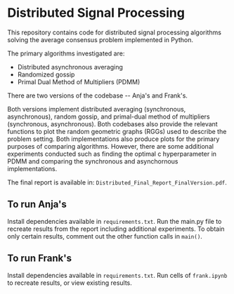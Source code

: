 # Distributed Signal Processing

This repository contains code for distributed signal processing algorithms solving the average consensus problem implemented in Python. 

The primary algorithms investigated are:
* Distributed asynchronous averaging
* Randomized gossip
* Primal Dual Method of Multipliers (PDMM)

There are two versions of the codebase -- Anja's and Frank's.

Both versions implement distributed averaging (synchronous, asynchronous), random gossip, and primal-dual method of multipliers (synchronous, asynchronous). Both codebases also provide the relevant functions to plot the random geometric graphs (RGGs) used to describe the problem setting. Both implementations also produce plots for the primary purposes of comparing algorithms. However, there are some additional experiments conducted such as finding the optimal c hyperparameter in PDMM and comparing the synchronous and asynchornous implementations.

The final report is available in: `Distributed_Final_Report_FinalVersion.pdf`.

## To run Anja's

Install dependencies available in `requirements.txt`. Run the main.py file to recreate results from the report including additional experiments. To obtain only certain results, comment out the other function calls in `main()`.

## To run Frank's

Install dependencies available in `requirements.txt`. Run cells of `frank.ipynb` to recreate results, or view existing results.
